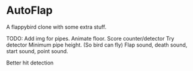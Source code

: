 # AutoFlap
A flappybird clone with some extra stuff.


TODO:
Add img for pipes.
Animate floor.
Score counter/detector
Try detector
Minimum pipe height. (So bird can fly)
Flap sound, death sound, start sound, point sound.

Better hit detection